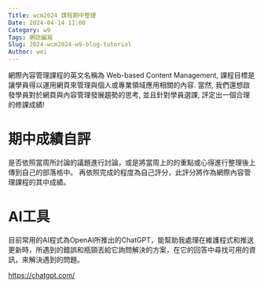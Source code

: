 ```yaml
---
Title: wcm2024 課程期中整理
Date: 2024-04-14 11:00
Category: w9
Tags: 網誌編寫
Slug: 2024-wcm2024-w9-blog-tutorial
Author: wei
---
```


 網際內容管理課程的英文名稱為 Web-based Content Management, 課程目標是讓學員得以運用網頁來管理與個人或專業領域應用相關的內容. 當然, 我們還想啟發學員對於網頁與內容管理發展趨勢的思考, 並且針對學員選課, 評定出一個合理的修課成績!
<!-- PELICAN_END_SUMMARY -->

# 期中成績自評
是否依照當周所討論的議題進行討論，或是將當周上的的重點或心得進行整理後上傳到自己的部落格中。
再依照完成的程度為自己評分，此評分將作為網際內容管理課程的其中成績。

# AI工具
目前常用的AI程式為OpenAI所推出的ChatGPT，能幫助我處理在維護程式和推送更新時，所遇到的錯誤和瓶頸丟給它詢問解決的方案，在它的回答中尋找可用的資訊，來解決遇到的問題。

<https://chatgpt.com/>

